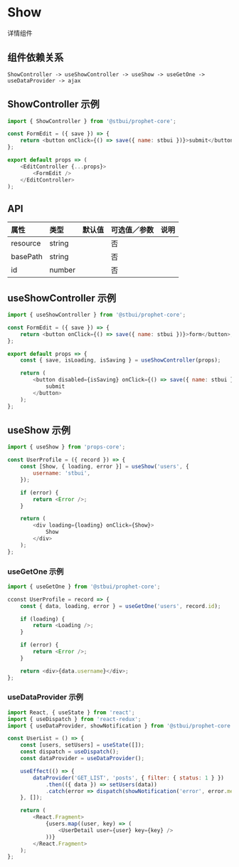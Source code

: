 # Show

详情组件

## 组件依赖关系

```
ShowController -> useShowController -> useShow -> useGetOne -> useDataProvider -> ajax
```

## ShowController 示例

```js
import { ShowController } from '@stbui/prophet-core';

const FormEdit = ({ save }) => {
    return <button onClick={() => save({ name: stbui })}>submit</button>;
};

export default props => (
    <EditController {...props}>
        <FormEdit />
    </EditController>
);
```

## API

| 属性     | 类型   | 默认值 | 可选值／参数 | 说明 |
| :------- | :----- | :----- | :----------- | :--- |
| resource | string |        | 否           |      |
| basePath | string |        | 否           |      |
| id       | number |        | 否           |      |

## useShowController 示例

```js
import { useShowController } from '@stbui/prophet-core';

const FormEdit = ({ save }) => {
    return <button onClick={() => save({ name: stbui })}>form</button>;
};

export default props => {
    const { save, isLoading, isSaving } = useShowController(props);

    return (
        <button disabled={isSaving} onClick={() => save({ name: stbui })}>
            submit
        </button>
    );
};
```

## useShow 示例

```js
import { useShow } from 'props-core';

const UserProfile = ({ record }) => {
    const [Show, { loading, error }] = useShow('users', {
        username: 'stbui',
    });

    if (error) {
        return <Error />;
    }

    return (
        <div loading={loading} onClick={Show}>
            Show
        </div>
    );
};
```

### useGetOne 示例

```js
import { useGetOne } from '@stbui/prophet-core';

cconst UserProfile = record => {
    const { data, loading, error } = useGetOne('users', record.id);

    if (loading) {
        return <Loading />;
    }

    if (error) {
        return <Error />;
    }

    return <div>{data.username}</div>;
};
```

### useDataProvider 示例

```js
import React, { useState } from 'react';
import { useDispatch } from 'react-redux';
import { useDataProvider, showNotification } from '@stbui/prophet-core';

const UserList = () => {
    const [users, setUsers] = useState([]);
    const dispatch = useDispatch();
    const dataProvider = useDataProvider();

    useEffect(() => {
        dataProvider('GET_LIST', 'posts', { filter: { status: 1 } })
            .then(({ data }) => setUsers(data))
            .catch(error => dispatch(showNotification('error', error.message)));
    }, []);

    return (
        <React.Fragment>
            {users.map((user, key) => (
                <UserDetail user={user} key={key} />
            ))}
        </React.Fragment>
    );
};
```
